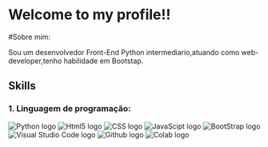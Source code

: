 # Welcome to my profile!!

#Sobre mim:

Sou um desenvolvedor Front-End Python intermediario,atuando como web-developer,tenho habilidade em Bootstap.

## Skills

### 1. Linguagem de programação:

![Python logo](https://img.shields.io/badge/Python-FFD43B?style=for-the-badge&logo=python&logoColor=blue)
![Html5 logo](https://img.shields.io/badge/HTML5-E34F26?style=for-the-badge&logo=html5&logoColor=white)
![CSS logo](https://img.shields.io/badge/CSS3-1572B6?style=for-the-badge&logo=css3&logoColor=white)
![JavaScipt logo](https://img.shields.io/badge/JavaScript-323330?style=for-the-badge&logo=javascript&logoColor=F7DF1E)
![BootStrap logo](https://img.shields.io/badge/Bootstrap-563D7C?style=for-the-badge&logo=bootstrap&logoColor=white)
![Visual Studio Code logo](https://img.shields.io/badge/Visual_Studio_Code-0078D4?style=for-the-badge&logo=visual%20studio%20code&logoColor=white)
![Github logo](https://img.shields.io/badge/GitHub-100000?style=for-the-badge&logo=github&logoColor=white)
![Colab logo](https://img.shields.io/badge/Colab-F9AB00?style=for-the-badge&logo=googlecolab&color=525252)
